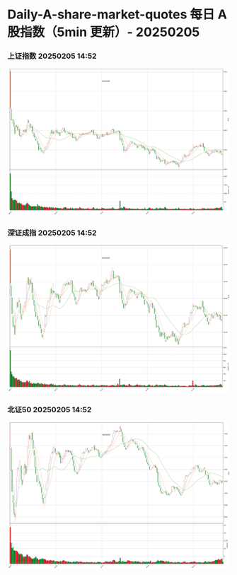 
# Daily-A-share-market-quotes 每日 A 股指数（5min 更新）- 20250205

### 上证指数 20250205 14:52
![](./fig/2025/2/20250205-sh000001.png)

### 深证成指 20250205 14:52
![](./fig/2025/2/20250205-sz399001.png)

### 北证50 20250205 14:52
![](./fig/2025/2/20250205-bj899050.png)
